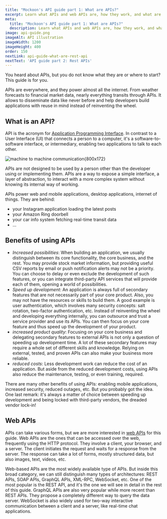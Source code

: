 ```yaml
---
title: "Mockoon's API guide part 1: What are APIs?"
excerpt: Learn what APIs and web APIs are, how they work, and what are the benefits of using and integrating third party APIs
meta:
  title: "Mockoon's API guide part 1: What are APIs?"
  description: Learn what APIs and web APIs are, how they work, and what are the benefits of using and integrating third party APIs
image: api-guide.png
imageAlt: API illustration
imageWidth: 1200
imageHeight: 400
order: 150
nextLink: api-guide-what-are-rest-api
nextText: 'API guide part 2: Rest APIs'
---
```


You heard about APIs, but you do not know what they are or where to start? This guide is for you.

APIs are everywhere, and they power almost all the internet. From weather forecasts to financial market data, nearly everything transits through APIs. It allows to disseminate data like never before and help developers build applications with reuse in mind instead of reinventing the wheel.

## What is an API?

API is the acronym for [Application Programming Interface](https://en.wikipedia.org/wiki/API). In contrast to a User Interface (UI) that connects a person to a computer, it's a software-to-software interface, or intermediary, enabling two applications to talk to each other.

![machine to machine communication{800x172}](/images/tutorials/api-guide/machine-to-machine.png)

APIs are not designed to be used by a person other than the developer using or implementing them. APIs are a way to expose a simple interface, a layer of abstraction, to interact with a more complex system without knowing its internal way of working.

APIs power web and mobile applications, desktop applications, internet of things. They are behind:

- your Instagram application loading the latest posts
- your Amazon Ring doorbell
- your car info system fetching real-time transit data
- ...

## Benefits of using APIs

- _Increased possibilities_: When building an application, we usually distinguish between its core functionality, the core business, and the rest. You may provide stock market information, but providing useful CSV reports by email or push notification alerts may not be a priority. You can choose to delay or even exclude the development of such features, or you can integrate third-party API services that will provide each of them, opening a world of possibilities.
- _Speed up development_: An application is always full of secondary features that are not necessarily part of your core product. Also, you may not have the resources or skills to build them. A good example is user authentication, which involves many security concepts: salt rotation, two-factor authentication, etc. Instead of reinventing the wheel and developing everything internally, you can outsource and trust a service provider and use its APIs. You can then focus on your core feature and thus speed up the development of your product.
- _increased product quality_: Focusing on your core business and delegating secondary features to external APIs is not only a question of speeding up development time. A lot of these secondary features may require a whole set of different skills and knowledge. Relying on external, tested, and proven APIs can also make your business more reliable.
- _reduced costs_: Less development work can reduce the cost of an application. But aside from the reduced development costs, using APIs also reduce the maintenance, testing, or even training, required.

There are many other benefits of using APIs: enabling mobile applications, increased security, reduced outages, etc. But you probably got the idea. One last remark: it's always a matter of choice between speeding up development and being locked with third-party vendors, the dreaded vendor lock-in!

## Web APIs

APIs can take various forms, but we are more interested in [web APIs](https://en.wikipedia.org/wiki/Web_API) for this guide. Web APIs are the ones that can be accessed over the web, frequently using the HTTP protocol. They involve a client, your browser, and a server. The client initiates the request and waits for a response from the server. The response can take a lot of forms, mostly structured data, but also images, text, videos, etc.

Web-based APIs are the most widely available type of APIs. But inside this broad category, we can still distinguish many types of architectures: REST APIs, SOAP APIs, GraphQL APIs, XML-RPC, WebSocket, etc.
One of the most popular is the REST API, and it's the one we will see in detail in the rest of this guide.
GraphQL APIs are also very popular while more recent than REST APIs. They propose a completely different way to query the data server. WebSocket is also widely used for two-way interactive communication between a client and a server, like real-time chat applications.
